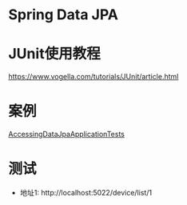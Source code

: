 # Spring Data JPA


# JUnit使用教程
https://www.vogella.com/tutorials/JUnit/article.html

# 案例
[AccessingDataJpaApplicationTests](./src/test/java/com/zhuzhe/accessingdatajpa/AccessingDataJpaApplicationTests.java)

# 测试
* 地址1: http://localhost:5022/device/list/1